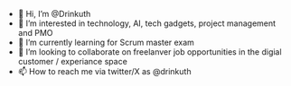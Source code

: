- 👋 Hi, I’m @Drinkuth
- 👀 I’m interested in technology, AI, tech gadgets, project management and PMO
- 🌱 I’m currently learning for Scrum master exam
- 💞️ I’m looking to collaborate on freelanver job opportunities in the digial customer / experiance space
- 📫 How to reach me via twitter/X as @drinkuth

<!---
Drinkuth/Drinkuth is a ✨ special ✨ repository because its `README.md` (this file) appears on your GitHub profile.
You can click the Preview link to take a look at your changes.
--->
